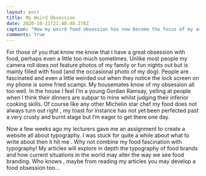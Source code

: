 ```yaml
---
layout: post
title: My Weird Obsession
date: 2020-10-11T21:40:48.276Z
caption: "How my weird food obsession has now become the focus of my assignment "
comments: true
---
```

For those of you that know me know that I have a great obsession with food, perhaps even a little too much sometimes. Unlike most people my camera roll does not feature photos of my family or fun nights out but is mainly filled with food (and the occasional photo of my dog). People are fascinated and even a little weirded out when they notice the lock screen on my phone is some fried scampi. My housemates know of my obsession all too well. In the house I feel I’m a young Gordan Ramsay, yelling at people when I think their dinners are subpar to mine whilst judging their inferior cooking skills. Of course like any other Michelin star chef my food does not always turn out right , my toast for instance has not yet been perfected past a very crusty and burnt stage but I’m eager to get there one day.

Now a few weeks ago my lecturers gave me an assignment to create a website all about typography. I was stuck for quite a while about what to write about then it hit me . Why not combine my food fascination with typography! My articles will explore in depth the typography of food brands and how current situations in the world may alter the way we see food branding. Who knows , maybe from reading my articles you may develop a food obsession too…